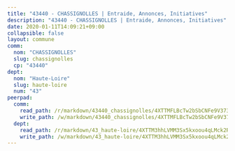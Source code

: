 ```yaml
---
title: "43440 - CHASSIGNOLLES | Entraide, Annonces, Initiatives"
description: "43440 - CHASSIGNOLLES | Entraide, Annonces, Initiatives"
date: 2020-01-11T14:09:21+09:00
collapsible: false
layout: commune
comm:
  nom: "CHASSIGNOLLES"
  slug: chassignolles
  cp: "43440"
dept:
  nom: "Haute-Loire"
  slug: haute-loire
  num: "43"
peerpad:
  comm:
    read_path: /r/markdown/43440_chassignolles/4XTTMFLBcTw2bSbCNFe9V3733LYdixfYFuAWV4mmiJFwR1LSS
    write_path: /w/markdown/43440_chassignolles/4XTTMFLBcTw2bSbCNFe9V3733LYdixfYFuAWV4mmiJFwR1LSS-K3TgTtCmBAmAynfnKFRWoXqnoCiJYGxUUA2gyo4yzZ2joYAeQYPH6NvtNw93Uw5ddqwU9d7SVoahoxdt2sQqbT7HbBCYxfawqWDUPFa7aKUgtZkczU7eaEYef1aqXKDsDkmfLXuQ
  dept:
    read_path: /r/markdown/43_haute-loire/4XTTM3hhLVMM3Sx5kxoou4qLMck2RjGiJF8bjxPuKy3VyRdWX
    write_path: /w/markdown/43_haute-loire/4XTTM3hhLVMM3Sx5kxoou4qLMck2RjGiJF8bjxPuKy3VyRdWX-K3TgTnndWXCUw13Pw3gJoEo9qHUCGXZ4frH2coLZWWDcoWKo22cU2VNENpi117F5bi6bu3WHMPd2VTrETU2R5owQhCBrUQgvCKerk4NqeDhN66egG9mHY8CCfEckbCp9SecEdL6b
---
```


